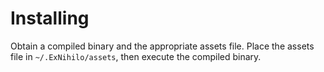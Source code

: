 # Installing

Obtain a compiled binary and the appropriate assets file.  Place the assets file in `~/.ExNihilo/assets`, then execute the compiled binary.

